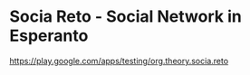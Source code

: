 # Socia Reto - Social Network in Esperanto

https://play.google.com/apps/testing/org.theory.socia.reto
